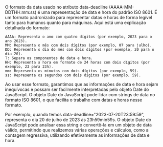 O formato da data usado no atributo data-deadline (AAAA-MM-DDTHH:mm:ss) é uma representação de data e hora do padrão ISO 8601. É um formato padronizado para representar datas e horas de forma legível tanto para humanos quanto para máquinas. Aqui está uma explicação detalhada do formato:

    AAAA: Representa o ano com quatro dígitos (por exemplo, 2023 para o ano 2023).
    MM: Representa o mês com dois dígitos (por exemplo, 07 para julho).
    DD: Representa o dia do mês com dois dígitos (por exemplo, 20 para o dia 20).
    T: Separa os componentes de data e hora.
    HH: Representa a hora em formato de 24 horas com dois dígitos (por exemplo, 23 para 23h).
    mm: Representa os minutos com dois dígitos (por exemplo, 59).
    ss: Representa os segundos com dois dígitos (por exemplo, 59).

Ao usar esse formato, garantimos que as informações de data e hora sejam inequívocas e possam ser facilmente interpretadas pelo objeto Date do JavaScript. O objeto Date do JavaScript pode lidar com strings de data no formato ISO 8601, o que facilita o trabalho com datas e horas nesse formato.

Por exemplo, quando temos data-deadline="2023-07-20T23:59:59", representa o dia 20 de julho de 2023 às 23h59min59s. O objeto Date do JavaScript pode analisar essa string e convertê-la em um objeto de data válido, permitindo que realizemos várias operações e cálculos, como a contagem regressiva, utilizando efetivamente as informações de data e hora.
